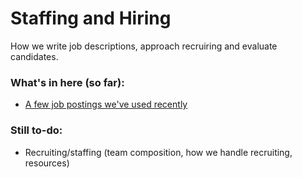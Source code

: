 # Staffing and Hiring

How we write job descriptions, approach recruiring and evaluate candidates.

### What's in here (so far):

-  [A few job postings we've used recently](/staffing/job-descriptions)

### Still to-do:

-  Recruiting/staffing (team composition, how we handle recruiting, resources)
